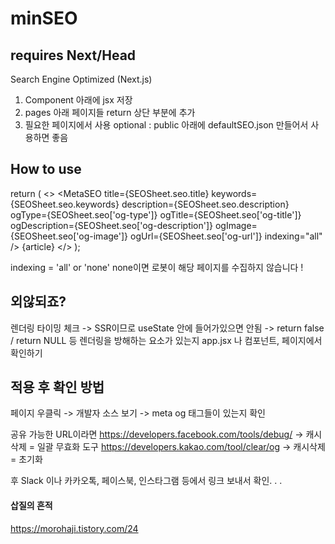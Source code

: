 # minSEO

## requires Next/Head

Search Engine Optimized (Next.js)

1. Component 아래에 jsx 저장
2. pages 아래 페이지들 return 상단 부분에 추가
3. 필요한 페이지에서 사용 
optional : public 아래에 defaultSEO.json 만들어서 사용하면 좋음

## How to use 

return (
    <>
      <MetaSEO
        title={SEOSheet.seo.title}
        keywords={SEOSheet.seo.keywords}
        description={SEOSheet.seo.description}
        ogType={SEOSheet.seo['og-type']}
        ogTitle={SEOSheet.seo['og-title']}
        ogDescription={SEOSheet.seo['og-description']}
        ogImage={SEOSheet.seo['og-image']}
        ogUrl={SEOSheet.seo['og-url']}
        indexing="all"
      />
      <Container>
        <Wrapper>
          {article}
        </Wrapper>
      </Container>
    </>
  );
  
  indexing = 'all' or 'none' 
  none이면 로봇이 해당 페이지를 수집하지 않습니다 !


## 외않되죠?

렌더링 타이밍 체크 
-> SSR이므로 useState 안에 들어가있으면 안됨
-> return false / return NULL 등 렌더링을 방해하는 요소가 있는지 app.jsx 나 컴포넌트, 페이지에서 확인하기


## 적용 후 확인 방법 

페이지 우클릭 -> 개발자 소스 보기 -> meta og 태그들이 있는지 확인 

공유 가능한 URL이라면 
https://developers.facebook.com/tools/debug/ 
-> 캐시삭제 = 일괄 무효화 도구
https://developers.kakao.com/tool/clear/og
-> 캐시삭제 = 초기화

후 Slack 이나 카카오톡, 페이스북, 인스타그램 등에서 링크 보내서 확인. . . 


#### 삽질의 흔적
https://morohaji.tistory.com/24
